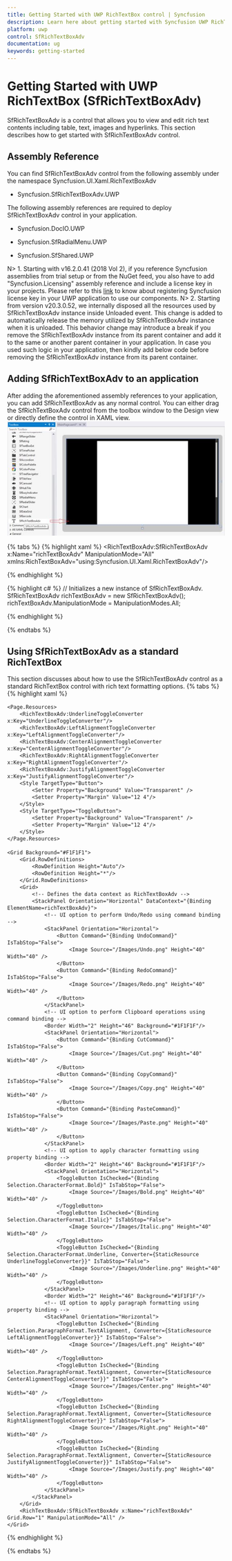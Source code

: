 ```yaml
---
title: Getting Started with UWP RichTextBox control | Syncfusion
description: Learn here about getting started with Syncfusion UWP RichTextBox (SfRichTextBoxAdv) control, its elements and more.
platform: uwp
control: SfRichTextBoxAdv
documentation: ug
keywords: getting-started
---
```

# Getting Started with UWP RichTextBox (SfRichTextBoxAdv)

SfRichTextBoxAdv is a control that allows you to view and edit rich text contents including table, text, images and hyperlinks. This section describes how to get started with SfRichTextBoxAdv control.

## Assembly Reference

You can find SfRichTextBoxAdv control from the following assembly under the namespace Syncfusion.UI.Xaml.RichTextBoxAdv

* Syncfusion.SfRichTextBoxAdv.UWP


The following assembly references are required to deploy SfRichTextBoxAdv control in your application.

* Syncfusion.DocIO.UWP

* Syncfusion.SfRadialMenu.UWP

* Syncfusion.SfShared.UWP


N> 1. Starting with v16.2.0.41 (2018 Vol 2), if you reference Syncfusion assemblies from trial setup or from the NuGet feed, you also have to add "Syncfusion.Licensing" assembly reference and include a license key in your projects. Please refer to this [link](https://help.syncfusion.com/common/essential-studio/licensing/license-key) to know about registering Syncfusion license key in your UWP application to use our components.
N> 2. Starting from version v20.3.0.52, we internally disposed all the resources used by SfRichTextBoxAdv instance inside Unloaded event. This change is added to automatically release the memory utilized by SfRichTextBoxAdv instance when it is unloaded. This behavior change may introduce a break if you remove the SfRichTextBoxAdv instance from its parent container and add it to the same or another parent container in your application. In case you used such logic in your application, then kindly add below code before removing the SfRichTextBoxAdv instance from its parent container.

## Adding SfRichTextBoxAdv to an application


After adding the aforementioned assembly references to your application, you can add SfRichTextBoxAdv as any normal control.
You can either drag the SfRichTextBoxAdv control from the toolbox window to the Design view or directly define the control in XAML view.
![Getting-Started_img1](Getting-Started_images/Getting-Started_img1.jpeg)

{% tabs %}
{% highlight xaml %}
<RichTextBoxAdv:SfRichTextBoxAdv x:Name="richTextBoxAdv" ManipulationMode="All" xmlns:RichTextBoxAdv="using:Syncfusion.UI.Xaml.RichTextBoxAdv"/>

{% endhighlight %}

{% highlight c# %}
// Initializes a new instance of SfRichTextBoxAdv.
SfRichTextBoxAdv richTextBoxAdv = new SfRichTextBoxAdv();
richTextBoxAdv.ManipulationMode = ManipulationModes.All;

{% endhighlight %}

{% endtabs %}

## Using SfRichTextBoxAdv as a standard RichTextBox

This section discusses about how to use the SfRichTextBoxAdv control as a standard RichTextBox control with rich text formatting options.
{% tabs %}
{% highlight xaml %}
<Page>

    <Page.Resources>
        <RichTextBoxAdv:UnderlineToggleConverter x:Key="UnderlineToggleConverter"/>
        <RichTextBoxAdv:LeftAlignmentToggleConverter x:Key="LeftAlignmentToggleConverter"/>
        <RichTextBoxAdv:CenterAlignmentToggleConverter x:Key="CenterAlignmentToggleConverter"/>
        <RichTextBoxAdv:RightAlignmentToggleConverter x:Key="RightAlignmentToggleConverter"/>
        <RichTextBoxAdv:JustifyAlignmentToggleConverter x:Key="JustifyAlignmentToggleConverter"/>
        <Style TargetType="Button">
            <Setter Property="Background" Value="Transparent" />
            <Setter Property="Margin" Value="12 4"/>
        </Style>
        <Style TargetType="ToggleButton">
            <Setter Property="Background" Value="Transparent" />
            <Setter Property="Margin" Value="12 4"/>
        </Style>
    </Page.Resources>

    <Grid Background="#F1F1F1">
        <Grid.RowDefinitions>
            <RowDefinition Height="Auto"/>
            <RowDefinition Height="*"/>
        </Grid.RowDefinitions>
        <Grid>
            <!-- Defines the data context as RichTextBoxAdv -->
            <StackPanel Orientation="Horizontal" DataContext="{Binding ElementName=richTextBoxAdv}">
                <!-- UI option to perform Undo/Redo using command binding -->
                <StackPanel Orientation="Horizontal">
                    <Button Command="{Binding UndoCommand}" IsTabStop="False">
                        <Image Source="/Images/Undo.png" Height="40" Width="40" />
                    </Button>
                    <Button Command="{Binding RedoCommand}" IsTabStop="False">
                        <Image Source="/Images/Redo.png" Height="40" Width="40" />
                    </Button>
                </StackPanel>
                <!-- UI option to perform Clipboard operations using command binding -->
                <Border Width="2" Height="46" Background="#1F1F1F"/>
                <StackPanel Orientation="Horizontal">
                    <Button Command="{Binding CutCommand}" IsTabStop="False">
                        <Image Source="/Images/Cut.png" Height="40" Width="40" />
                    </Button>
                    <Button Command="{Binding CopyCommand}" IsTabStop="False">
                        <Image Source="/Images/Copy.png" Height="40" Width="40" />
                    </Button>
                    <Button Command="{Binding PasteCommand}" IsTabStop="False">
                        <Image Source="/Images/Paste.png" Height="40" Width="40" />
                    </Button>
                </StackPanel>
                <!-- UI option to apply character formatting using property binding -->
                <Border Width="2" Height="46" Background="#1F1F1F"/>
                <StackPanel Orientation="Horizontal">
                    <ToggleButton IsChecked="{Binding Selection.CharacterFormat.Bold}" IsTabStop="False">
                        <Image Source="/Images/Bold.png" Height="40" Width="40" />
                    </ToggleButton>
                    <ToggleButton IsChecked="{Binding Selection.CharacterFormat.Italic}" IsTabStop="False">
                        <Image Source="/Images/Italic.png" Height="40" Width="40" />
                    </ToggleButton>
                    <ToggleButton IsChecked="{Binding Selection.CharacterFormat.Underline, Converter={StaticResource UnderlineToggleConverter}}" IsTabStop="False">
                        <Image Source="/Images/Underline.png" Height="40" Width="40" />
                    </ToggleButton>
                </StackPanel>
                <Border Width="2" Height="46" Background="#1F1F1F"/>
                <!-- UI option to apply paragraph formatting using property binding -->
                <StackPanel Orientation="Horizontal">
                    <ToggleButton IsChecked="{Binding Selection.ParagraphFormat.TextAlignment, Converter={StaticResource LeftAlignmentToggleConverter}}" IsTabStop="False">
                        <Image Source="/Images/Left.png" Height="40" Width="40" />
                    </ToggleButton>
                    <ToggleButton IsChecked="{Binding Selection.ParagraphFormat.TextAlignment, Converter={StaticResource CenterAlignmentToggleConverter}}" IsTabStop="False">
                        <Image Source="/Images/Center.png" Height="40" Width="40" />
                    </ToggleButton>
                    <ToggleButton IsChecked="{Binding Selection.ParagraphFormat.TextAlignment, Converter={StaticResource RightAlignmentToggleConverter}}" IsTabStop="False">
                        <Image Source="/Images/Right.png" Height="40" Width="40" />
                    </ToggleButton>
                    <ToggleButton IsChecked="{Binding Selection.ParagraphFormat.TextAlignment, Converter={StaticResource JustifyAlignmentToggleConverter}}" IsTabStop="False">
                        <Image Source="/Images/Justify.png" Height="40" Width="40" />
                    </ToggleButton>
                </StackPanel>
            </StackPanel>
        </Grid>
        <RichTextBoxAdv:SfRichTextBoxAdv x:Name="richTextBoxAdv" Grid.Row="1" ManipulationMode="All" />
    </Grid>
</Page>



{% endhighlight %}

{% endtabs %}
